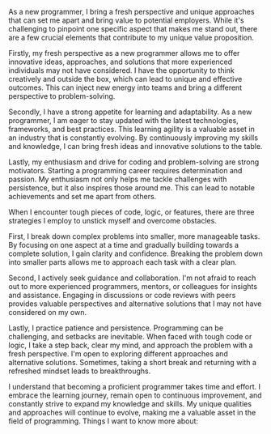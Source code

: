 As a new programmer, I bring a fresh perspective and unique approaches that can set me apart and bring value to potential employers. While it's challenging to pinpoint one specific aspect that makes me stand out, there are a few crucial elements that contribute to my unique value proposition.

Firstly, my fresh perspective as a new programmer allows me to offer innovative ideas, approaches, and solutions that more experienced individuals may not have considered. I have the opportunity to think creatively and outside the box, which can lead to unique and effective outcomes. This can inject new energy into teams and bring a different perspective to problem-solving.

Secondly, I have a strong appetite for learning and adaptability. As a new programmer, I am eager to stay updated with the latest technologies, frameworks, and best practices. This learning agility is a valuable asset in an industry that is constantly evolving. By continuously improving my skills and knowledge, I can bring fresh ideas and innovative solutions to the table.

Lastly, my enthusiasm and drive for coding and problem-solving are strong motivators. Starting a programming career requires determination and passion. My enthusiasm not only helps me tackle challenges with persistence, but it also inspires those around me. This can lead to notable achievements and set me apart from others.

When I encounter tough pieces of code, logic, or features, there are three strategies I employ to unstick myself and overcome obstacles.

First, I break down complex problems into smaller, more manageable tasks. By focusing on one aspect at a time and gradually building towards a complete solution, I gain clarity and confidence. Breaking the problem down into smaller parts allows me to approach each task with a clear plan.

Second, I actively seek guidance and collaboration. I'm not afraid to reach out to more experienced programmers, mentors, or colleagues for insights and assistance. Engaging in discussions or code reviews with peers provides valuable perspectives and alternative solutions that I may not have considered on my own.

Lastly, I practice patience and persistence. Programming can be challenging, and setbacks are inevitable. When faced with tough code or logic, I take a step back, clear my mind, and approach the problem with a fresh perspective. I'm open to exploring different approaches and alternative solutions. Sometimes, taking a short break and returning with a refreshed mindset leads to breakthroughs.

I understand that becoming a proficient programmer takes time and effort. I embrace the learning journey, remain open to continuous improvement, and constantly strive to expand my knowledge and skills. My unique qualities and approaches will continue to evolve, making me a valuable asset in the field of programming.
Things I want to know more about:
